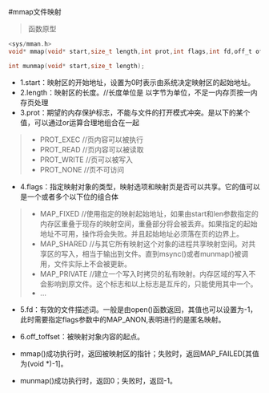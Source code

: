 #mmap文件映射

>函数原型

```c
<sys/mman.h>
void* mmap(void* start,size_t length,int prot,int flags,int fd,off_t offset);  

int munmap(void* start,size_t length);
```

+ 1.start：映射区的开始地址，设置为0时表示由系统决定映射区的起始地址。
+ 2.length：映射区的长度。//长度单位是 以字节为单位，不足一内存页按一内存页处理
+ 3.prot：期望的内存保护标志，不能与文件的打开模式冲突。是以下的某个值，可以通过or运算合理地组合在一起

> + PROT_EXEC //页内容可以被执行  
> + PROT_READ //页内容可以被读取  
> + PROT_WRITE //页可以被写入  
> + PROT_NONE //页不可访问  

+ 4.flags：指定映射对象的类型，映射选项和映射页是否可以共享。它的值可以是一个或者多个以下位的组合体

> + MAP_FIXED //使用指定的映射起始地址，如果由start和len参数指定的内存区重叠于现存的映射空间，重叠部分将会被丢弃。如果指定的起始地址不可用，操作将会失败。并且起始地址必须落在页的边界上。
> + MAP_SHARED //与其它所有映射这个对象的进程共享映射空间。对共享区的写入，相当于输出到文件。直到msync()或者munmap()被调用，文件实际上不会被更新。
> + MAP_PRIVATE //建立一个写入时拷贝的私有映射。内存区域的写入不会影响到原文件。这个标志和以上标志是互斥的，只能使用其中一个。
> + ...

+ 5.fd：有效的文件描述词。一般是由open()函数返回，其值也可以设置为-1，此时需要指定flags参数中的MAP_ANON,表明进行的是匿名映射。
+ 6.off_toffset：被映射对象内容的起点。
  
+ mmap()成功执行时，返回被映射区的指针；失败时，返回MAP_FAILED[其值为(void *)-1]。
+ munmap()成功执行时，返回0；失败时，返回-1。